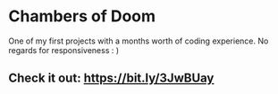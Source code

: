# Chambers of Doom

One of my first projects with a months worth of coding experience.
No regards for responsiveness : )
## Check it out: https://bit.ly/3JwBUay
